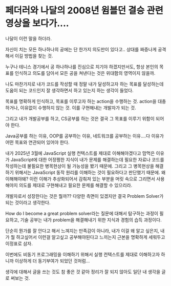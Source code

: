 # 페더러와 나달의 2008년 윔블던 결승 관련 영상을 보다가....

나달이 이런 말을 하더라.

자신이 치는 모든 하나하나의 공에는 단 한가지 의도만이 있다고.. 상대를 짜증나게 공격해서 이길 방법을 찾는 것.

누구나 테니스 경기에서 공 하나하나를 진심으로 치기야 하겠지만서도, 항상 본인의 목표를 인식하고 의도를 담아서 모든 공을 쳐낸다는 것은 위대함의 영역이지 않을까.

나도 마찬가지로 내가 코드를 작성할 때 정말 내가 달성하고자 하는 목표를 달성하는데 도움이 되는 코드인지 잘 생각하면서 하고 있는지 하는 생각이 들었다.

목표를 명확하게 인식하고, 목표를 이루고자 하는 action을 수행하는 것. action을 대충하거나, 이유없이 수행하지 않는 것.
이를 구현해내는 개발자가 되는 것.

그리고 내가 개발공부를 하고, CS공부를 하는 것은 결국 그 목표를 이루기 위함이 되어야 한다.

Java공부를 하는 이유, OOP를 공부하는 이유, 네트워크를 공부하는 이유....다 이유가 어떤 목표와 연관되어 있어야 한다.

내가 2025년 3월에 JavaScript 실행 컨텍스트를 제대로 이해해야겠다고 맘먹은 이유가 JavaScript에 대한 어정쩡한 지식이 내가 문제를 해결하는데 필요한 자료나 코드를 작성하는데 불필요한 병목현상이 될 가능성을 봤기 때문에. 그리고 그 병목현상을 해결하기 위해서는 JavaScript 동작 원리를 이해하는 것이 필요하다고 판단했기 때문에. 왜 이해해야돼? 이런 이해가 추상화되어서 감춰져 있는 부분을 머릿 속으로 그리면서 사용해야지 의도를 제대로 구현해내고 필요한 문제를 해결할 수 있으리라.

개발자로서 성장한다는 것은 뭘까?? 다양한 측면이 있겠지만 결국 Problem Solver가 되는 것이라고 생각한다.

How do I become a great problem solver라는 질문에 대해서 탐구하는 과정이 필요하고, 기술 공부는 내가 problem을 해결해내기 위한 지식과 경험의 습득 과정이다.

단순히 뭔가를 잘 안다고 해서 느껴지는 만족감이 아니라, 내가 이걸 왜 알고 싶은지, 내가 뭘 하고싶어서 이런걸 알고싶고 공부해야된다고 느끼는지 근본을 명확하게 세워두고 이정표로 삼자.

이번에도 비동기 프로그래밍을 이해하기 위해서 실행 컨텍스트를 제대로 이해하고자 하니까 이상하게 더 동기부여가 되었던 것처럼...

생각에 대해서 글을 쓰는 것도 참 좋은 것 같아 정리가 잘 되지 않아도 일단 내 생각을 글로 써보는 것.
